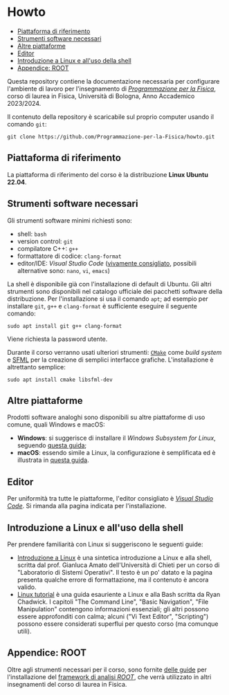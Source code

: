 <!-- omit in toc -->
# Howto

- [Piattaforma di riferimento](#piattaforma-di-riferimento)
- [Strumenti software necessari](#strumenti-software-necessari)
- [Altre piattaforme](#altre-piattaforme)
- [Editor](#editor)
- [Introduzione a Linux e all'uso della shell](#introduzione-a-linux-e-alluso-della-shell)
- [Appendice: ROOT](#appendice-root)

Questa repository contiene la documentazione necessaria per configurare
l'ambiente di lavoro per l'insegnamento di
_[Programmazione per la Fisica](https://github.com/Programmazione-per-la-Fisica/pf2023)_,
corso di laurea in Fisica, Università di Bologna, Anno Accademico 2023/2024.

Il contenuto della repository è scaricabile sul proprio computer usando il
comando `git`:

```shell
git clone https://github.com/Programmazione-per-la-Fisica/howto.git
```

## Piattaforma di riferimento

La piattaforma di riferimento del corso è la distribuzione
**Linux Ubuntu 22.04**.

## Strumenti software necessari

Gli strumenti software minimi richiesti sono:

- shell: `bash`
- version control: `git`
- compilatore C++: `g++`
- formattatore di codice: `clang-format`
- editor/IDE: _Visual Studio Code_ ([vivamente consigliato](#editor), possibili
  alternative sono: `nano`, `vi`, `emacs`)

La shell è disponibile già con l'installazione di default di Ubuntu. Gli altri
strumenti sono disponibili nel catalogo ufficiale dei pacchetti software della
distribuzione. Per l'installazione si usa il comando `apt`; ad esempio per
installare `git`, `g++` e `clang-format` è sufficiente eseguire il seguente
comando:

```shell
sudo apt install git g++ clang-format
```

Viene richiesta la password utente.

Durante il corso verranno usati ulteriori strumenti:
[`CMake`](https://cmake.org/) come _build system_ e
[SFML](https://sfml-dev.org/) per la creazione di semplici interfacce grafiche.
L'installazione è altrettanto semplice:

```shell
sudo apt install cmake libsfml-dev
```

## Altre piattaforme

Prodotti software analoghi sono disponibili su altre piattaforme di uso comune,
quali Windows e macOS:

- **Windows**: si suggerisce di installare il _Windows Subsystem for Linux_,
  seguendo [questa guida](other-OSes/WSLGuide.md);
- **macOS**: essendo simile a Linux, la configurazione è semplificata ed è
  illustrata in [questa guida](other-OSes/macOSGuide.md).

## Editor

Per uniformità tra tutte le piattaforme, l'editor consigliato è _[Visual Studio
Code](https://code.visualstudio.com/)_. Si rimanda alla pagina indicata per
l'installazione.

## Introduzione a Linux e all'uso della shell

Per prendere familiarità con Linux si suggeriscono le seguenti guide:

- [Introduzione a
  Linux](https://www.sci.unich.it/~amato/teaching/old/labdati10/lezioni/linux/linux.php)
  è una sintetica introduzione a Linux e alla shell, scritta dal prof. Gianluca
  Amato dell'Università di Chieti per un corso di "Laboratorio di Sistemi
  Operativi". Il testo è un po' datato e la pagina presenta qualche errore di
  formattazione, ma il contenuto è ancora valido.
- [Linux tutorial](https://ryanstutorials.net/linuxtutorial/) è una guida
  esauriente a Linux e alla Bash scritta da Ryan Chadwick. I capitoli "The
  Command Line", "Basic Navigation", "File Manipulation" contengono informazioni
  essenziali; gli altri possono essere approfonditi con calma; alcuni ("Vi Text
  Editor", "Scripting") possono essere considerati superflui per questo corso
  (ma comunque utili).

## Appendice: ROOT

Oltre agli strumenti necessari per il corso, sono fornite
[delle guide](ROOT-installation) per l'installazione del [framework di analisi
_ROOT_](https://root.cern/), che verrà utilizzato in altri insegnamenti del
corso di laurea in Fisica.
